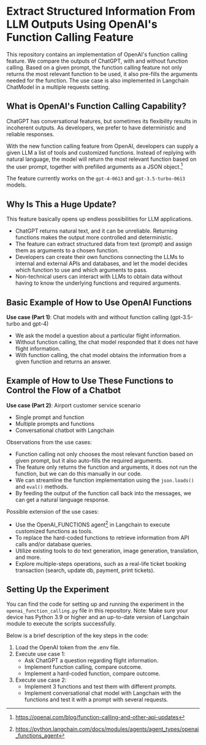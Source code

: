 # Extract Structured Information From LLM Outputs Using OpenAI's Function Calling Feature

This repository contains an implementation of OpenAI's function calling feature. We compare the outputs of ChatGPT, with and without function calling. 
Based on a given prompt, the function calling feature not only returns the most relevant function to be used, it also pre-fills the arguments needed for the function.
The use case is also implemented in Langchain ChatModel in a multiple requests setting.

## What is OpenAI's Function Calling Capability?

ChatGPT has conversational features, but sometimes its flexibility results in incoherent outputs. As developers, we prefer to have deterministic and reliable responses. 

With the new function calling feature from OpenAI, developers can supply a given LLM a list of tools and customized functions. Instead of replying with natural language, the model will return the most relevant function based on the user prompt, together with prefilled arguments as a JSON object.​[^1]

The feature currently works on the `gpt-4-0613` and `gpt-3.5-turbo-0613` models. 

## Why Is This a Huge Update?

This feature basically opens up endless possibilities for LLM applications.

-	ChatGPT returns natural text, and it can be unreliable. Returning functions makes the output more controlled and deterministic.
-	The feature can extract structured data from text (prompt) and assign them as arguments to a chosen function.
-	Developers can create their own functions connecting the LLMs to internal and external APIs and databases, and let the model decides which function to use and which arguments to pass.
-	Non-technical users can interact with LLMs to obtain data without having to know the underlying functions and required arguments.

## Basic Example of How to Use OpenAI Functions 

<b>Use case (Part 1)</b>: Chat models with and without function calling (gpt-3.5-turbo and gpt-4)
-	We ask the model a question about a particular flight information. 
-	Without function calling, the chat model responded that it does not have flight information.
-	With function calling, the chat model obtains the information from a given function and returns an answer.

## Example of How to Use These Functions to Control the Flow of a Chatbot

<b>Use case (Part 2)</b>: Airport customer service scenario
-	Single prompt and function
-	Multiple prompts and functions
-	Conversational chatbot with Langchain

Observations from the use cases: 
-	Function calling not only chooses the most relevant function based on given prompt, but it also auto-fills the required arguments.
-	The feature only returns the function and arguments, it does not run the function, but we can do this manually in our code.
-	We can streamline the function implementation using the `json.loads()` and `eval()` methods.
-   By feeding the output of the function call back into the messages, we can get a natural language response.

Possible extension of the use cases:
-	Use the OpenAI_FUNCTIONS agent​[^2] in Langchain to execute customized functions as tools.
-	To replace the hard-coded functions to retrieve information from API calls and/or database queries.
-	Utilize existing tools to do text generation, image generation, translation, and more.
-	Explore multiple-steps operations, such as a real-life ticket booking transaction (search, update db, payment, print tickets).

## Setting Up the Experiment
You can find the code for setting up and running the experiment in the `openai_function_calling.py` file in this repository. 
Note: Make sure your device has Python 3.9 or higher and an up-to-date version of Langchain module to execute the scripts successfully.

Below is a brief description of the key steps in the code:

1. Load the OpenAI token from the .env file.
2. Execute use case 1: 
    -	Ask ChatGPT a question regarding flight information.
    -	Implement function calling, compare outcome.
    - 	Implement a hard-coded function, compare outcome.
3. Execute use case 2: 
    -	Implement 3 functions and test them with different prompts. 
    -	Implement conversational chat model with Langchain with the functions and test it with a prompt with several requests.


[^1]: https://openai.com/blog/function-calling-and-other-api-updates
[^2]: https://python.langchain.com/docs/modules/agents/agent_types/openai_functions_agent
